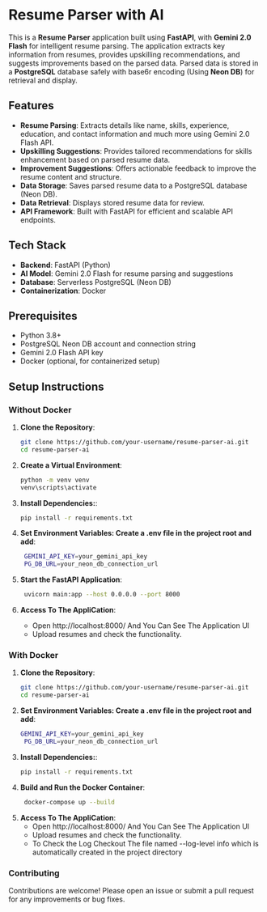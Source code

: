 # Resume Parser with AI

This is a **Resume Parser** application built using **FastAPI**, with **Gemini 2.0 Flash** for intelligent resume parsing. The application extracts key information from resumes, provides upskilling recommendations, and suggests improvements based on the parsed data. Parsed data is stored in a **PostgreSQL** database safely with base6r encoding (Using **Neon DB**) for retrieval and display.

## Features
- **Resume Parsing**: Extracts details like name, skills, experience, education, and contact information and much more using Gemini 2.0 Flash API.
- **Upskilling Suggestions**: Provides tailored recommendations for skills enhancement based on parsed resume data.
- **Improvement Suggestions**: Offers actionable feedback to improve the resume content and structure.
- **Data Storage**: Saves parsed resume data to a PostgreSQL database (Neon DB).
- **Data Retrieval**: Displays stored resume data for review.
- **API Framework**: Built with FastAPI for efficient and scalable API endpoints.

## Tech Stack
- **Backend**: FastAPI (Python)
- **AI Model**: Gemini 2.0 Flash for resume parsing and suggestions
- **Database**: Serverless PostgreSQL (Neon DB)
- **Containerization**: Docker 

## Prerequisites
- Python 3.8+
- PostgreSQL Neon DB account and connection string
- Gemini 2.0 Flash API key
- Docker (optional, for containerized setup)

## Setup Instructions

### Without Docker
1. **Clone the Repository**:
   ```bash
   git clone https://github.com/your-username/resume-parser-ai.git
   cd resume-parser-ai

2. **Create a Virtual Environment**:
   ```bash
   python -m venv venv
   venv\scripts\activate

3. **Install Dependencies:**:
   ```bash
   pip install -r requirements.txt

4. **Set Environment Variables: Create a .env file in the project root and add**:
   ```bash
    GEMINI_API_KEY=your_gemini_api_key
    PG_DB_URL=your_neon_db_connection_url

5. **Start the FastAPI Application**:
   ```bash
    uvicorn main:app --host 0.0.0.0 --port 8000

6. **Access To The AppliCation**:
   
    - Open http://localhost:8000/ And You Can See The Application UI
    - Upload resumes and check the functionality.


### With Docker
1. **Clone the Repository**:
   ```bash
   git clone https://github.com/your-username/resume-parser-ai.git
   cd resume-parser-ai

2. **Set Environment Variables: Create a .env file in the project root and add**:
   ```bash
   GEMINI_API_KEY=your_gemini_api_key
    PG_DB_URL=your_neon_db_connection_url

3. **Install Dependencies:**:
   ```bash
   pip install -r requirements.txt

4. **Build and Run the Docker Container**:
   ```bash
    docker-compose up --build

5. **Access To The AppliCation**:
    - Open http://localhost:8000/ And You Can See The Application UI
    - Upload resumes and check the functionality.
    - To Check the Log Checkout The file named --log-level info which is automatically created in the project directory


### Contributing
Contributions are welcome! Please open an issue or submit a pull request for any improvements or bug fixes.



